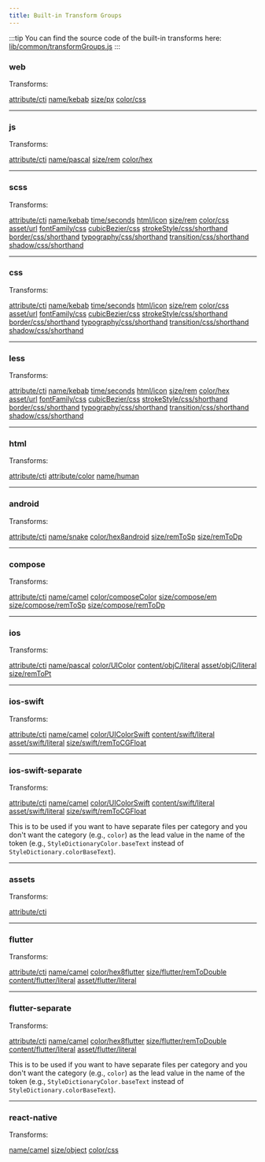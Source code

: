 ```yaml
---
title: Built-in Transform Groups
---
```


:::tip
You can find the source code of the built-in transforms here:
[lib/common/transformGroups.js](https://github.com/amzn/style-dictionary/blob/main/lib/common/transformGroups.js)
:::

### web

Transforms:

[attribute/cti](/reference/hooks/transforms/predefined#attributecti)
[name/kebab](/reference/hooks/transforms/predefined#namekebab)
[size/px](/reference/hooks/transforms/predefined#sizepx)
[color/css](/reference/hooks/transforms/predefined#colorcss)

---

### js

Transforms:

[attribute/cti](/reference/hooks/transforms/predefined#attributecti)
[name/pascal](/reference/hooks/transforms/predefined#namepascal)
[size/rem](/reference/hooks/transforms/predefined#sizerem)
[color/hex](/reference/hooks/transforms/predefined#colorhex)

---

### scss

Transforms:

[attribute/cti](/reference/hooks/transforms/predefined#attributecti)
[name/kebab](/reference/hooks/transforms/predefined#namekebab)
[time/seconds](/reference/hooks/transforms/predefined#timeseconds)
[html/icon](/reference/hooks/transforms/predefined#htmlicon)
[size/rem](/reference/hooks/transforms/predefined#sizerem)
[color/css](/reference/hooks/transforms/predefined#colorcss)
[asset/url](/reference/hooks/transforms/predefined#asseturl)
[fontFamily/css](/reference/hooks/transforms/predefined#fontfamilycss)
[cubicBezier/css](/reference/hooks/transforms/predefined#cubicbeziercss)
[strokeStyle/css/shorthand](/reference/hooks/transforms/predefined#strokestylecssshorthand)
[border/css/shorthand](/reference/hooks/transforms/predefined#bordercssshorthand)
[typography/css/shorthand](/reference/hooks/transforms/predefined#typographycssshorthand)
[transition/css/shorthand](/reference/hooks/transforms/predefined#transitioncssshorthand)
[shadow/css/shorthand](/reference/hooks/transforms/predefined#shadowcssshorthand)

---

### css

Transforms:

[attribute/cti](/reference/hooks/transforms/predefined#attributecti)
[name/kebab](/reference/hooks/transforms/predefined#namekebab)
[time/seconds](/reference/hooks/transforms/predefined#timeseconds)
[html/icon](/reference/hooks/transforms/predefined#htmlicon)
[size/rem](/reference/hooks/transforms/predefined#sizerem)
[color/css](/reference/hooks/transforms/predefined#colorcss)
[asset/url](/reference/hooks/transforms/predefined#asseturl)
[fontFamily/css](/reference/hooks/transforms/predefined#fontfamilycss)
[cubicBezier/css](/reference/hooks/transforms/predefined#cubicbeziercss)
[strokeStyle/css/shorthand](/reference/hooks/transforms/predefined#strokestylecssshorthand)
[border/css/shorthand](/reference/hooks/transforms/predefined#bordercssshorthand)
[typography/css/shorthand](/reference/hooks/transforms/predefined#typographycssshorthand)
[transition/css/shorthand](/reference/hooks/transforms/predefined#transitioncssshorthand)
[shadow/css/shorthand](/reference/hooks/transforms/predefined#shadowcssshorthand)

---

### less

Transforms:

[attribute/cti](/reference/hooks/transforms/predefined#attributecti)
[name/kebab](/reference/hooks/transforms/predefined#namekebab)
[time/seconds](/reference/hooks/transforms/predefined#timeseconds)
[html/icon](/reference/hooks/transforms/predefined#htmlicon)
[size/rem](/reference/hooks/transforms/predefined#sizerem)
[color/hex](/reference/hooks/transforms/predefined#colorhex)
[asset/url](/reference/hooks/transforms/predefined#asseturl)
[fontFamily/css](/reference/hooks/transforms/predefined#fontfamilycss)
[cubicBezier/css](/reference/hooks/transforms/predefined#cubicbeziercss)
[strokeStyle/css/shorthand](/reference/hooks/transforms/predefined#strokestylecssshorthand)
[border/css/shorthand](/reference/hooks/transforms/predefined#bordercssshorthand)
[typography/css/shorthand](/reference/hooks/transforms/predefined#typographycssshorthand)
[transition/css/shorthand](/reference/hooks/transforms/predefined#transitioncssshorthand)
[shadow/css/shorthand](/reference/hooks/transforms/predefined#shadowcssshorthand)

---

### html

Transforms:

[attribute/cti](/reference/hooks/transforms/predefined#attributecti)
[attribute/color](/reference/hooks/transforms/predefined#attributecolor)
[name/human](/reference/hooks/transforms/predefined#namehuman)

---

### android

Transforms:

[attribute/cti](/reference/hooks/transforms/predefined#attributecti)
[name/snake](/reference/hooks/transforms/predefined#namesnake)
[color/hex8android](/reference/hooks/transforms/predefined#colorhex8android)
[size/remToSp](/reference/hooks/transforms/predefined#sizeremtosp)
[size/remToDp](/reference/hooks/transforms/predefined#sizeremtodp)

---

### compose

Transforms:

[attribute/cti](/reference/hooks/transforms/predefined#attributecti)
[name/camel](/reference/hooks/transforms/predefined#namecamel)
[color/composeColor](/reference/hooks/transforms/predefined#colorcomposecolor)
[size/compose/em](/reference/hooks/transforms/predefined#sizecomposeem)
[size/compose/remToSp](/reference/hooks/transforms/predefined#sizecomposeremtosp)
[size/compose/remToDp](/reference/hooks/transforms/predefined#sizecomposeremtodp)

---

### ios

Transforms:

[attribute/cti](/reference/hooks/transforms/predefined#attributecti)
[name/pascal](/reference/hooks/transforms/predefined#namepascal)
[color/UIColor](/reference/hooks/transforms/predefined#coloruicolor)
[content/objC/literal](/reference/hooks/transforms/predefined#contentobjcliteral)
[asset/objC/literal](/reference/hooks/transforms/predefined#assetobjcliteral)
[size/remToPt](/reference/hooks/transforms/predefined#sizeremtopt)

---

### ios-swift

Transforms:

[attribute/cti](/reference/hooks/transforms/predefined#attributecti)
[name/camel](/reference/hooks/transforms/predefined#namecamel)
[color/UIColorSwift](/reference/hooks/transforms/predefined#coloruicolorswift)
[content/swift/literal](/reference/hooks/transforms/predefined#contentswiftliteral)
[asset/swift/literal](/reference/hooks/transforms/predefined#assetswiftliteral)
[size/swift/remToCGFloat](/reference/hooks/transforms/predefined#sizeswiftremtocgfloat)

---

### ios-swift-separate

Transforms:

[attribute/cti](/reference/hooks/transforms/predefined#attributecti)
[name/camel](/reference/hooks/transforms/predefined#namecamel)
[color/UIColorSwift](/reference/hooks/transforms/predefined#coloruicolorswift)
[content/swift/literal](/reference/hooks/transforms/predefined#contentswiftliteral)
[asset/swift/literal](/reference/hooks/transforms/predefined#assetswiftliteral)
[size/swift/remToCGFloat](/reference/hooks/transforms/predefined#sizeswiftremtocgfloat)

This is to be used if you want to have separate files per category and you don't want the category (e.g., `color`) as the lead value in the name of the token (e.g., `StyleDictionaryColor.baseText` instead of `StyleDictionary.colorBaseText`).

---

### assets

Transforms:

[attribute/cti](/reference/hooks/transforms/predefined#attributecti)

---

### flutter

Transforms:

[attribute/cti](/reference/hooks/transforms/predefined#attributecti)
[name/camel](/reference/hooks/transforms/predefined#namecamel)
[color/hex8flutter](/reference/hooks/transforms/predefined#colorhex8flutter)
[size/flutter/remToDouble](/reference/hooks/transforms/predefined#sizeflutterremtodouble)
[content/flutter/literal](/reference/hooks/transforms/predefined#contentflutterliteral)
[asset/flutter/literal](/reference/hooks/transforms/predefined#assetflutterliteral)

---

### flutter-separate

Transforms:

[attribute/cti](/reference/hooks/transforms/predefined#attributecti)
[name/camel](/reference/hooks/transforms/predefined#namecamel)
[color/hex8flutter](/reference/hooks/transforms/predefined#colorhex8flutter)
[size/flutter/remToDouble](/reference/hooks/transforms/predefined#sizeflutterremtodouble)
[content/flutter/literal](/reference/hooks/transforms/predefined#contentflutterliteral)
[asset/flutter/literal](/reference/hooks/transforms/predefined#assetflutterliteral)

This is to be used if you want to have separate files per category and you don't want the category (e.g., `color`) as the lead value in the name of the token (e.g., `StyleDictionaryColor.baseText` instead of `StyleDictionary.colorBaseText`).

---

### react-native

Transforms:

[name/camel](/reference/hooks/transforms/predefined#namecamel)
[size/object](/reference/hooks/transforms/predefined#sizeobject)
[color/css](/reference/hooks/transforms/predefined#colorcss)
